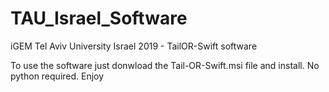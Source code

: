 # TAU_Israel_Software
iGEM Tel Aviv University Israel 2019 - TailOR-Swift software

To use the software just donwload the Tail-OR-Swift.msi file and install. No python required.
Enjoy
